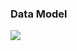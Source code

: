 ### Data Model

![](https://www.plantuml.com/plantuml/proxy?cache=no&src=https://raw.githubusercontent.com/oleksandrblazhko/ai-215-berdnik/labwork_7/2-SoftwareDesign/2.7-PlantUML/DataModel.puml)
